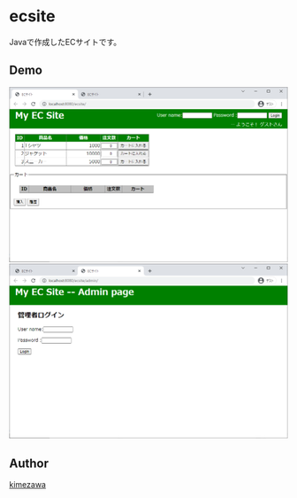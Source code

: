 ecsite
====

Javaで作成したECサイトです。

## Demo

![](demo1.png)
![](demo2.png)

## Author

[kimezawa](https://github.com/kimezawa)